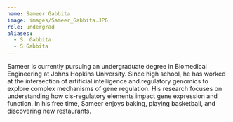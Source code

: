 ```yaml
---
name: Sameer Gabbita
image: images/Sameer_Gabbita.JPG
role: undergrad
aliases:
  - S. Gabbita
  - S Gabbita
---
```


Sameer is currently pursuing an undergraduate degree in Biomedical Engineering at Johns Hopkins University. Since high school, he has worked at the intersection of artificial intelligence and regulatory genomics to explore complex mechanisms of gene regulation. His research focuses on understanding how cis-regulatory elements impact gene expression and function. In his free time, Sameer enjoys baking, playing basketball, and discovering new restaurants.
